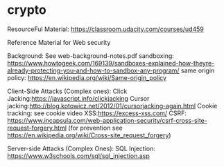 # crypto

ResourceFul Material:
https://classroom.udacity.com/courses/ud459


Reference Material for Web security

Background: See web-background-notes.pdf
sandboxing: https://www.howtogeek.com/169139/sandboxes-explained-how-theyre-already-protecting-you-and-how-to-sandbox-any-program/
same origin policy: https://en.wikipedia.org/wiki/Same-origin_policy

Client-Side Attacks (Complex ones):
Click Jacking:https://javascript.info/clickjacking
Cursor jacking:http://blog.kotowicz.net/2012/01/cursorjacking-again.html
Cookie tracking: see cookie video
XSS:https://excess-xss.com/
CSRF: https://www.incapsula.com/web-application-security/csrf-cross-site-request-forgery.html
(for prevention see https://en.wikipedia.org/wiki/Cross-site_request_forgery)

Server-side Attacks (Complex Ones):
SQL Injection: https://www.w3schools.com/sql/sql_injection.asp
